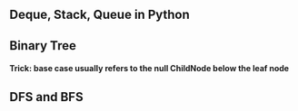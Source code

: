 ## Deque, Stack, Queue in Python


## Binary Tree
#### Trick: base case usually refers to the null ChildNode below the leaf node

## DFS and BFS
